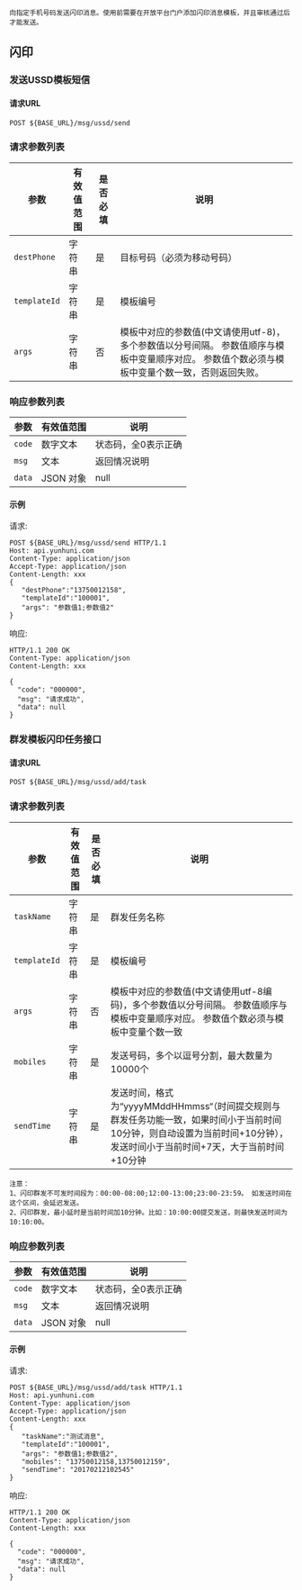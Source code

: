 ```
向指定手机号码发送闪印消息。使用前需要在开放平台门户添加闪印消息模板，并且审核通过后才能发送。
```
## 闪印

### 发送USSD模板短信
#### 请求URL

```
POST ${BASE_URL}/msg/ussd/send
```

### 请求参数列表

| 参数                   | 有效值范围    |    是否必填       | 说明                                       |
| ---------------------- | --------------|---------- | ---------------------------------------- |
| `destPhone`          | 字符串           |  是   | 目标号码（必须为移动号码）|
| `templateId`              | 字符串          |   是  | 模板编号 |
| `args`              | 字符串         |    否    |模板中对应的参数值(中文请使用utf-8)，多个参数值以分号间隔。 参数值顺序与模板中变量顺序对应。  参数值个数必须与模板中变量个数一致，否则返回失败。|

### 响应参数列表

| 参数     | 有效值范围   | 说明                            |
| ------ | ------- | ----------------------------- |
| `code` | 数字文本    | 状态码，全0表示正确                    |
| `msg`  | 文本        | 返回情况说明                        |
| `data` | JSON 对象   | null |

#### 示例

请求:
```http
POST ${BASE_URL}/msg/ussd/send HTTP/1.1
Host: api.yunhuni.com
Content-Type: application/json
Accept-Type: application/json
Content-Length: xxx
{
   "destPhone":"13750012158",
   "templateId":"100001",
   "args": "参数值1;参数值2"
}
```

响应:
```http
HTTP/1.1 200 OK
Content-Type: application/json
Content-Length: xxx

{
  "code": "000000",
  "msg": "请求成功",
  "data": null
}
```

### 群发模板闪印任务接口
#### 请求URL

```
POST ${BASE_URL}/msg/ussd/add/task
```

### 请求参数列表

| 参数                   | 有效值范围    |    是否必填       | 说明                                       |
| ---------------------- | --------------|---------- | ---------------------------------------- |
| `taskName`          | 字符串           |  是   | 群发任务名称|
| `templateId`         | 字符串          |   是  | 模板编号 |
| `args`              | 字符串   |    否    |模板中对应的参数值(中文请使用utf-8编码)，多个参数值以分号间隔。 参数值顺序与模板中变量顺序对应。  参数值个数必须与模板中变量个数一致|
| `mobiles`            | 字符串         |    是    | 发送号码，多个以逗号分割，最大数量为10000个|
| `sendTime`            | 字符串         |    是    | 发送时间，格式为“yyyyMMddHHmmss“（时间提交规则与群发任务功能一致，如果时间小于当前时间10分钟，则自动设置为当前时间+10分钟）， 发送时间小于当前时间+7天，大于当前时间+10分钟|

```
注意：
1、闪印群发不可发时间段为：00:00-08:00;12:00-13:00;23:00-23:59。 如发送时间在这个区间，会延迟发送。
2、闪印群发，最小延时是当前时间加10分钟。比如：10:00:00提交发送，则最快发送时间为10:10:00。

```

### 响应参数列表

| 参数     | 有效值范围   | 说明                            |
| ------ | ------- | ----------------------------- |
| `code` | 数字文本    | 状态码，全0表示正确                    |
| `msg`  | 文本        | 返回情况说明                        |
| `data` | JSON 对象   | null |

#### 示例

请求:
```http
POST ${BASE_URL}/msg/ussd/add/task HTTP/1.1
Host: api.yunhuni.com
Content-Type: application/json
Accept-Type: application/json
Content-Length: xxx
{
   "taskName":"测试消息",
   "templateId":"100001",
   "args": "参数值1;参数值2",
   "mobiles": "13750012158,13750012159",
   "sendTime": "20170212102545"
}
```

响应:
```http
HTTP/1.1 200 OK
Content-Type: application/json
Content-Length: xxx

{
  "code": "000000",
  "msg": "请求成功",
  "data": null
}
```